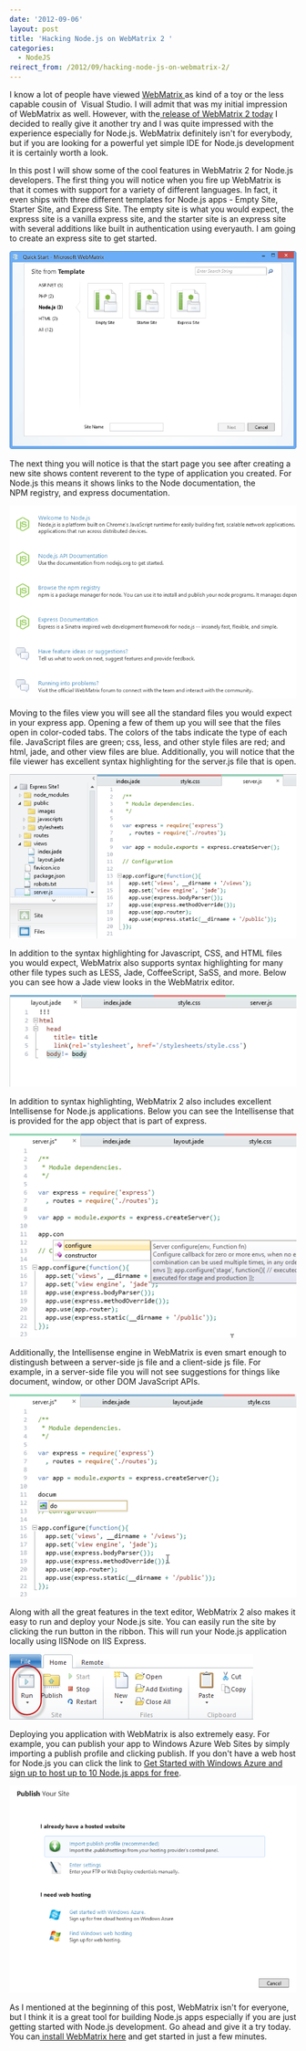 ```yaml
---
date: '2012-09-06'
layout: post
title: 'Hacking Node.js on WebMatrix 2 '
categories:
  - NodeJS
reirect_from: /2012/09/hacking-node-js-on-webmatrix-2/
---
```


I know a lot of people have viewed [WebMatrix ](http://www.microsoft.com/web/webmatrix/)as kind of a toy or the less capable cousin of  Visual Studio. I will admit that was my initial impression of WebMatrix as well. However, with the[ release of WebMatrix 2 today](http://blogs.msdn.com/b/windowsazure/archive/2012/09/06/webmatrix-2-is-released-new-windows-azure-features.aspx) I decided to really give it another try and I was quite impressed with the experience especially for Node.js. WebMatrix definitely isn't for everybody, but if you are looking for a powerful yet simple IDE for Node.js development it is certainly worth a look.

In this post I will show some of the cool features in WebMatrix 2 for Node.js developers. The first thing you will notice when you fire up WebMatrix is that it comes with support for a variety of different languages. In fact, it even ships with three different templates for Node.js apps - Empty Site, Starter Site, and Express Site. The empty site is what you would expect, the express site is a vanilla express site, and the starter site is an express site with several additions like built in authentication using everyauth. I am going to create an express site to get started.

[![](/images/2012/09/webmatrix-templates.png)](/images/2012/09/webmatrix-templates.png)

The next thing you will notice is that the start page you see after creating a new site shows content reverent to the type of application you created. For Node.js this means it shows links to the Node documentation, the NPM registry, and express documentation.

[![](/images/2012/09/node-start.png)](/images/2012/09/node-start.png)

Moving to the files view you will see all the standard files you would expect in your express app. Opening a few of them up you will see that the files open in color-coded tabs. The colors of the tabs indicate the type of each file. JavaScript files are green; css, less, and other style files are red; and html, jade, and other view files are blue. Additionally, you will notice that the file viewer has excellent syntax highlighting for the server.js file that is open.

[![](/images/2012/09/files-serverjs.png)](/images/2012/09/files-serverjs.png)

In addition to the syntax highlighting for Javascript, CSS, and HTML files you would expect, WebMatrix also supports syntax highlighting for many other file types such as LESS, Jade, CoffeeScript, SaSS, and more. Below you can see how a Jade view looks in the WebMatrix editor.

[![](/images/2012/09/jade-syntaxhighlighting.png)](/images/2012/09/jade-syntaxhighlighting.png)

In addition to syntax highlighting, WebMatrix 2 also includes excellent Intellisense for Node.js applications. Below you can see the Intellisense that is provided for the app object that is part of express.

[![](/images/2012/09/intellisense0.png)](/images/2012/09/intellisense0.png)

Additionally, the Intellisense engine in WebMatrix is even smart enough to distingush between a server-side js file and a client-side js file. For example, in a server-side file you will not see suggestions for things like document, window, or other DOM JavaScript APIs.

[![](/images/2012/09/intellisense1.png)](/images/2012/09/intellisense1.png)

Along with all the great features in the text editor, WebMatrix 2 also makes it easy to run and deploy your Node.js site. You can easily run the site by clicking the run button in the ribbon. This will run your Node.js application locally using IISNode on IIS Express.

[![](/images/2012/09/run.png)](/images/2012/09/run.png)

Deploying you application with WebMatrix is also extremely easy. For example, you can publish your app to Windows Azure Web Sites by simply importing a publish profile and clicking publish. If you don't have a web host for Node.js you can click the link to [Get Started with Windows Azure and sign up to host up to 10 Node.js apps for free](http://www.windowsazure.com/en-us/pricing/free-trial/).

[![](/images/2012/09/webmatrix-publish.png)](/images/2012/09/webmatrix-publish.png)

As I mentioned at the beginning of this post, WebMatrix isn't for everyone, but I think it is a great tool for building Node.js apps especially if you are just getting started with Node.js development. Go ahead and give it a try today. You can[ install WebMatrix here](http://go.microsoft.com/?linkid=9809776) and get started in just a few minutes.

